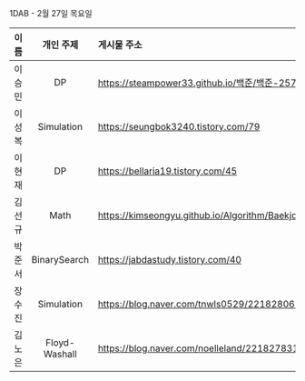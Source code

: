 1DAB - 2월 27일 목요일

| 이름 | 개인 주제 | 게시물 주소 |
| :------: | :----------: | :---------------------------------------------------------- |
| 이승민 | DP | https://steampower33.github.io/백준/백준-2579-계단오르기/ |
| 이성복 | Simulation | https://seungbok3240.tistory.com/79 |
| 이현재 | DP | https://bellaria19.tistory.com/45 |
| 김선규 | Math | https://kimseongyu.github.io/Algorithm/Baekjoon/1107.html |
| 박준서 | BinarySearch | https://jabdastudy.tistory.com/40 |
| 장수진 | Simulation | https://blog.naver.com/tnwls0529/221828067499 |
| 김노은 | Floyd-Washall | https://blog.naver.com/noelleland/221827831427 |